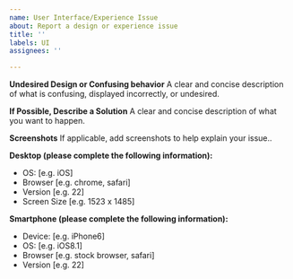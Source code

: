 ```yaml
---
name: User Interface/Experience Issue
about: Report a design or experience issue
title: ''
labels: UI
assignees: ''

---
```


**Undesired Design or Confusing behavior**
A clear and concise description of what is confusing, displayed incorrectly, or undesired.

**If Possible, Describe a Solution**
A clear and concise description of what you want to happen.

**Screenshots**
If applicable, add screenshots to help explain your issue..

**Desktop (please complete the following information):**
 - OS: [e.g. iOS]
 - Browser [e.g. chrome, safari]
 - Version [e.g. 22]
- Screen Size [e.g. 1523 x 1485]

**Smartphone (please complete the following information):**
 - Device: [e.g. iPhone6]
 - OS: [e.g. iOS8.1]
 - Browser [e.g. stock browser, safari]
 - Version [e.g. 22]
